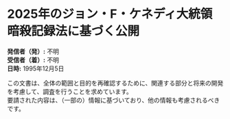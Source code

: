 # 2025年のジョン・F・ケネディ大統領暗殺記録法に基づく公開

**発信者（発）:** 不明  
**受信者（着）:** 不明  
**日時:** 1995年12月5日  

この文書は、全体の範囲と目的を再確認するために、関連する部分と将来の開発を考慮して、調査を行うことを求めています。  
要請された内容は、（一部の）情報に基づいており、他の情報も考慮されるべきです。